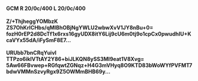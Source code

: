 #### GCM R 20/0c/400 L 20/0c/400
**Z/+ThjheggYOMbzK**<br/>**ZS7OhKrICHbs/qMIBhOBjNgYWLU2wbwXvV1JY8nBu+0=**<br/>**fozH0rEP2d8DcTf1x6rxs16gyUDX8itY6Lij9cU6m0tj9o1cpCx0pwudhIU+KcaVYx55dA/iFySmF8E7...**<br/><br/>
**URUbb7bnCRqYuivI**<br/>**TTPzo6ikIVTtAY2Y86+biJLKQN8ySS3Ml9eat1V8Xvg=**<br/>**5Aw66FBvwep+RGfqwtZGNqz+H4G3mVHyq8O9KTD83bWoWYfPVFMT7bdwVMMnSzvyRgx9Z5OWMmBHB69y...**